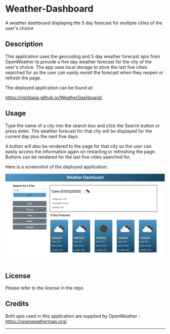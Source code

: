 # Weather-Dashboard

A weather dashboard displaying the 5 day forecast for multiple cities of the user's choice

## Description

This application uses the geocoding and 5 day weather forecast apis from OpenWeather to provide a five day weather forecast for the city of the user's choice. The app uses local storage to store the last five cities searched for so the user can easily revisit the forecast when they reopen or refresh the page.

The deployed application can be found at:

<https://rishibajaj.github.io/WeatherDashboard/>

## Usage

Type the name of a city into the search box and click the Search button or press enter. The weather forecast for that city will be displayed for the current day plus the next five days.

A button will also be rendered to the page for that city so the user can easily access the information again on restarting or refreshing the page. Buttons can be rendered for the last five cities searched for.

Here is a screenshot of the deployed application:

![Screenshot of Weather Dashboard](/Screenshot_Weather_Dashboard.png)

## License

Please refer to the license in the repo.

## Credits

Both apis used in this application are supplied by OpenWeather - <https://openweathermap.org/>

---
